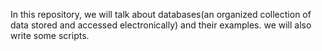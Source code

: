 In this repository, we will talk about databases(an organized collection of data stored and accessed electronically) and their examples. we will also write some scripts.
